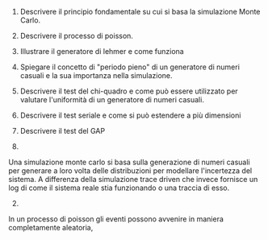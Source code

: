 1. Descrivere il principio fondamentale su cui si basa la simulazione Monte Carlo.
2. Descrivere il processo di poisson. 
3.   Illustrare il generatore di lehmer e come funziona 
 
4. Spiegare il concetto di "periodo pieno" di un generatore di numeri casuali e la sua importanza nella simulazione.

5. Descrivere il test del chi-quadro e come può essere utilizzato per valutare l'uniformità di un generatore di numeri casuali.

6. Descrivere il test seriale e come si può estendere a più dimensioni 

7. Descrivere il test del GAP 



1.
Una simulazione monte carlo si basa sulla generazione di numeri casuali per generare a loro volta delle distribuzioni per modellare l'incertezza del sistema. A differenza della simulazione trace driven che invece fornisce un log di come il sistema reale stia funzionando o una traccia di esso. 

2.
In un processo di poisson gli eventi possono avvenire in maniera completamente aleatoria, 